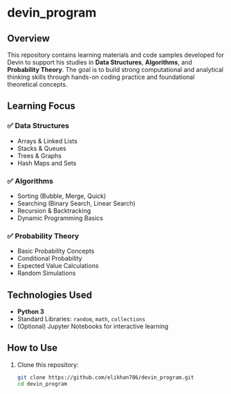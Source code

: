 # devin_program
## Overview

This repository contains learning materials and code samples developed for Devin to support his studies in **Data Structures**, **Algorithms**, and **Probability Theory**. The goal is to build strong computational and analytical thinking skills through hands-on coding practice and foundational theoretical concepts.

## Learning Focus

### ✅ Data Structures
- Arrays & Linked Lists
- Stacks & Queues
- Trees & Graphs
- Hash Maps and Sets

### ✅ Algorithms
- Sorting (Bubble, Merge, Quick)
- Searching (Binary Search, Linear Search)
- Recursion & Backtracking
- Dynamic Programming Basics

### ✅ Probability Theory
- Basic Probability Concepts
- Conditional Probability
- Expected Value Calculations
- Random Simulations

## Technologies Used

- **Python 3**
- Standard Libraries: `random`, `math`, `collections`
- (Optional) Jupyter Notebooks for interactive learning

## How to Use

1. Clone this repository:
   ```bash
   git clone https://github.com/elikhan786/devin_program.git
   cd devin_program
